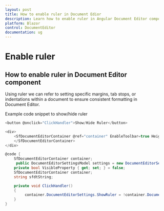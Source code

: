```yaml
---
layout: post
title: How to enable ruler in Document Edior
description: Learn how to enable ruler in Angular Document Editor component.
platform: Blazor
control: DocumentEditor
documentation: ug
---
```


# Enable ruler

## How to enable ruler in Document Editor component

Using ruler we can refer to setting specific margins, tab stops, or indentations within a document to ensure consistent formatting in Document Editor.

Example code snippet to show/hide ruler

```csharp
<button @onclick="ClickHandler">Show/Hide Ruler</button>

<div>
    <SfDocumentEditorContainer @ref="container" EnableToolbar=true Height="590px" DocumentEditorSettings="@settings">      
    </SfDocumentEditorContainer>    
</div>

@code {
    SfDocumentEditorContainer container;
     public DocumentEditorSettingsModel settings = new DocumentEditorSettingsModel() { ShowRuler = true };
    private bool VisibleProperty { get; set; } = false;
    SfDocumentEditorContainer container;
    string sfdtString;

    private void ClickHandler()
    {
         container.DocumentEditorSettings.ShowRuler = !container.DocumentEditorSettings.ShowRuler;
    }   
}
```


